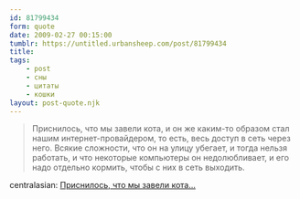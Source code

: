 ```yaml
---
id: 81799434
form: quote
date: 2009-02-27 00:15:00
tumblr: https://untitled.urbansheep.com/post/81799434
title: 
tags:
    - post
    - сны
    - цитаты
    - кошки
layout: post-quote.njk
---
```


<blockquote>
Приснилось, что мы завели кота, и он же каким-то образом стал нашим интернет-провайдером, то есть, весь доступ в сеть через него. Всякие сложности, что он на улицу убегает, и тогда нельзя работать, и что некоторые компьютеры он недолюбливает, и его надо отдельно кормить, чтобы с них в сеть выходить.
</blockquote>

centralasian: <a href="http://centralasian.livejournal.com/1941746.html?nc=3">Приснилось, что мы завели кота&hellip;</a>
